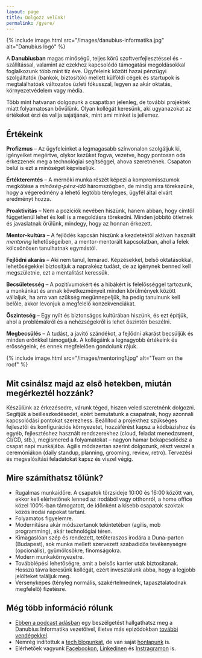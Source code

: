 ```yaml
---
layout: page
title: Dolgozz velünk!
permalink: /gyere/
---
```


{% include image.html src="/images/danubius-informatika.jpg" alt="Danubius logó" %}

A **Danubiusban** magas minőségű, teljes körű szoftverfejlesztéssel és -szállítással, valamint az ezekhez kapcsolódó támogatási megoldásokkal foglalkozunk több mint tíz éve. Ügyfeleink között hazai pénzügyi szolgáltatók (bankok, biztosítók) mellett külföldi cégek és startupok is megtalálhatóak változatos üzleti fókusszal, legyen az akár oktatás, környezetvédelem vagy média.

Több mint hatvanan dolgozunk a csapatban jelenleg, de további projektek miatt folyamatosan bővülünk. Olyan kollégát keresünk, aki ugyanazokat az értékeket érzi és vallja sajátjának, mint ami minket is jellemez.

## Értékeink

**Profizmus** – Az ügyfeleinket a legmagasabb színvonalon szolgáljuk ki, igényeiket megértve, olykor kezüket fogva, vezetve, hogy pontosan oda érkezzenek meg a technológiai segítséggel, ahova szeretnének. Csapaton belül is ezt a minőséget képviseljük.

**Értékteremtés** – A mérnöki munka részét képezi a kompromisszumok megkötése a *minőség-pénz-idő* háromszögben, de mindig arra törekszünk, hogy a végeredmény a lehető legtöbb tényleges, ügyfél által elvárt eredményt hozza.

**Proaktivitás** – Nem a pozíciók nevében hiszünk, hanem abban, hogy címtől függetlenül lehet és kell is a megoldásra törekedni. Minden jobbító ötletnek és javaslatnak örülünk, mindegy, hogy az honnan érkezett.

**Mentor-kultúra** – A fejlődés kapcsán hiszünk a kezdetektől aktívan használt *mentoring* lehetőségeiben, a mentor-mentorált kapcsolatban, ahol a felek kölcsönösen tanulhatnak egymástól.

**Fejlődni akarás** – Aki nem tanul, lemarad. Képzésekkel, belső oktatásokkal, lehetőségekkel biztosítjuk a naprakész tudást, de az igénynek benned kell megszületnie, ezt a mentalitást keressük.

**Becsületesség** – A pozitívumokért és a hibákért is felelősséggel tartozunk, a munkánkat és annak következményeit minden körülmények között vállaljuk, ha arra van szükség megünnepeljük, ha pedig tanulnunk kell belőle, akkor levonjuk a megfelelő konzekvenciákat.

**Őszinteség** – Egy nyílt és biztonságos kultúrában hiszünk, és ezt építjük, ahol a problémákról és a nehézségekről is lehet őszintén beszélni.

**Megbecsülés** – A tudást, a javító szándékot, a fejlődni akarást becsüljük és minden erőnkkel támogatjuk. A kollégáink a legnagyobb értékeink és erősségeink, és ennek megfelelően gondolunk rájuk.

{% include image.html src="/images/mentoring1.jpg" alt="Team on the roof" %}

## Mit csinálsz majd az első hetekben, miután megérkeztél hozzánk?

Készülünk az érkezésedre, várunk téged, hiszen veled szeretnénk dolgozni. Segítjük a beilleszkedésedet, ezért bemutatunk a csapatnak, hogy azonnali kapcsolódási pontokat szerezhess. Beállítod a projekthez szükséges fejlesztői és konfigurációs környezetet, hozzáférést kapsz a kódbázishoz és egyéb, fejlesztéshez használt rendszerekhez (cloud, feladat menedzsment, CI/CD, stb.), megismered a folyamatokat – nagyon hamar bekapcsolódsz a csapat napi munkájába. Agilis módszertan szerint dolgozunk, részt veszel a ceremóniákon (daily standup, planning, grooming, review, retro). Tervezési és megvalósítási feladatokat kapsz és viszel végig.

## Mire számíthatsz tőlünk?

- Rugalmas munkaidőre. A csapatok törzsideje 10:00 és 16:00 között van, ekkor kell elérhetőnek lenned az irodából vagy otthonról, a home office közel 100%-ban támogatott, de időnként a kisebb csapatok szoktak közös irodai napokat tartani.
- Folyamatos figyelemre.
- Modernitásra akár módszertanok tekintetében (agilis, mob programming), akár technológiai téren.
- Kimagaslóan szép és rendezett, tetőteraszos irodára a Duna-parton (Budapest), sok munka mellett szervezett szabadidős tevékenységre (opcionális), gyümölcsökre, finomságokra.
- Modern munkakörnyezetre.
- Továbblépési lehetőségre, amit a belsős karrier utak biztosítanak. Hosszú távra keresünk kollégát, ezért invesztálunk abba, hogy a legjobb jelölteket találjuk meg.
- Versenyképes (tényleg normális, szakértelmednek, tapasztalatodnak megfelelő) fizetésre.

## Még több információ rólunk

- [Ebben a podcast adásban](https://techergok.danubius.io/hello-danubius/) egy beszélgetést hallgathatsz meg a Danubius Informatika vezetőivel, illetve más epizódokban [további vendégekkel](https://techergok.danubius.io/).
- Nemrég indítottuk a [tech blogunkat](https://danubius.io/), de van saját [honlapunk](https://danubiusinfo.hu/) is.
- Elérhetőek vagyunk [Facebookon](https://www.facebook.com/danubiusinfo), [Linkedinen](https://linkedin.com/company/danubius-informatika) és [Instragramon](https://www.instagram.com/danubiusinfo/) is.
